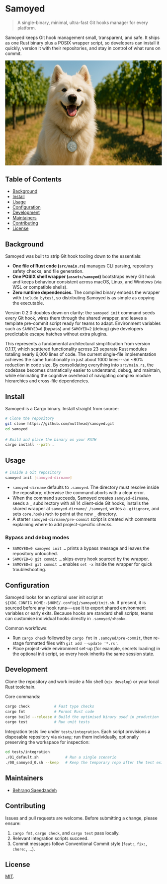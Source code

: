 # Samoyed

> A single-binary, minimal, ultra-fast Git hooks manager for every platform.

Samoyed keeps Git hook management small, transparent, and safe. It ships as one Rust binary plus a POSIX wrapper script, so developers can install it quickly, version it with their repositories, and stay in control of what runs on commit.

![Samoyed](.assets/samoyed.jpeg)

## Table of Contents

- [Background](#background)
- [Install](#install)
- [Usage](#usage)
- [Configuration](#configuration)
- [Development](#development)
- [Maintainers](#maintainers)
- [Contributing](#contributing)
- [License](#license)

## Background

Samoyed was built to strip Git hook tooling down to the essentials:

- **One file of Rust code (`src/main.rs`)** manages CLI parsing, repository safety checks, and file generation.
- **One POSIX shell wrapper (`assets/samoyed`)** bootstraps every Git hook and keeps behaviour consistent across macOS, Linux, and Windows (via WSL or compatible shells).
- **Zero runtime dependencies.** The compiled binary embeds the wrapper with `include_bytes!`, so distributing Samoyed is as simple as copying the executable.

Version 0.2.0 doubles down on clarity: the `samoyed init` command seeds every Git hook, wires them through the shared wrapper, and leaves a template pre-commit script ready for teams to adapt. Environment variables such as `SAMOYED=0` (bypass) and `SAMOYED=2` (debug) give developers predictable escape hatches without extra plugins.

This represents a fundamental architectural simplification from version 0.1.17, which scattered functionality across 23 separate Rust modules totaling nearly 6,000 lines of code. The current single-file implementation achieves the same functionality in just about 1000 lines---an ~80% reduction in code size. By consolidating everything into `src/main.rs`, the codebase becomes dramatically easier to understand, debug, and maintain, while eliminating the cognitive overhead of navigating complex module hierarchies and cross-file dependencies.

## Install

Samoyed is a Cargo binary. Install straight from source:

```sh
# Clone the repository
git clone https://github.com/nutthead/samoyed.git
cd samoyed

# Build and place the binary on your PATH
cargo install --path .
```

## Usage

```sh
# inside a Git repository
samoyed init [samoyed-dirname]
```

- `samoyed-dirname` defaults to `.samoyed`. The directory must resolve inside the repository; otherwise the command aborts with a clear error.
- When the command succeeds, Samoyed creates `samoyed-dirname`, seeds a `_` subdirectory with all 14 client-side Git hooks, installs the shared wrapper at `samoyed-dirname/_/samoyed`, writes a `.gitignore`, and sets `core.hooksPath` to point at the new `_` directory.
- A starter `samoyed-dirname/pre-commit` script is created with comments explaining where to add project-specific checks.

### Bypass and debug modes

- `SAMOYED=0 samoyed init …` prints a bypass message and leaves the repository untouched.
- `SAMOYED=0 git commit …` skips every hook sourced by the wrapper.
- `SAMOYED=2 git commit …` enables `set -x` inside the wrapper for quick troubleshooting.

## Configuration

Samoyed looks for an optional user init script at `${XDG_CONFIG_HOME:-$HOME/.config}/samoyed/init.sh`. If present, it is sourced before any hook runs---use it to export shared environment variables or early exits. Because hooks are standard shell scripts, teams can customise individual hooks directly in `.samoyed/<hook>`.

Common workflows:

- Run `cargo check` followed by `cargo fmt` in `.samoyed/pre-commit`, then re-stage formatted files with `git add --update '*.rs'`.
- Place project-wide environment set-up (for example, secrets loading) in the optional init script, so every hook inherits the same session state.

## Development

Clone the repository and work inside a Nix shell (`nix develop`) or your local Rust toolchain.

Core commands:

```sh
cargo check           # Fast type checks
cargo fmt             # Format Rust code
cargo build --release # Build the optimised binary used in production
cargo test            # Run unit tests
```

Integration tests live under `tests/integration`. Each script provisions a disposable repository via `mktemp`; run them individually, optionally preserving the workspace for inspection:

```sh
cd tests/integration
./01_default.sh            # Run a single scenario
./08_samoyed_0.sh --keep   # Keep the temporary repo after the test exits
```

## Maintainers

- [Behrang Saeedzadeh](https://github.com/behrangsa)

## Contributing

Issues and pull requests are welcome. Before submitting a change, please ensure:

1. `cargo fmt`, `cargo check`, and `cargo test` pass locally.
2. Relevant integration scripts succeed.
3. Commit messages follow Conventional Commit style (`feat:`, `fix:`, `chore:`, …).

## License

[MIT](LICENSE).
